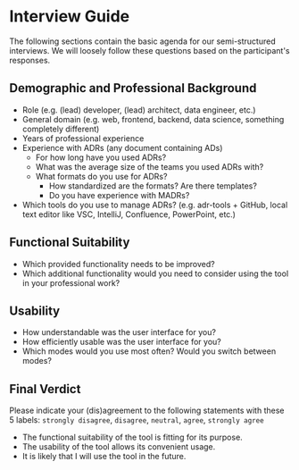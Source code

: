 # Interview Guide

The following sections contain the basic agenda for our semi-structured interviews.
We will loosely follow these questions based on the participant's responses.

<!-- before the think aloud study -->
## Demographic and Professional Background

* Role (e.g. (lead) developer, (lead) architect, data engineer, etc.)
* General domain (e.g. web, frontend, backend, data science, something completely different)
* Years of professional experience
* Experience with ADRs (any document containing ADs)
  * For how long have you used ADRs?
  * What was the average size of the teams you used ADRs with?
  * What formats do you use for ADRs?
    * How standardized are the formats? Are there templates?
    * Do you have experience with MADRs?
* Which tools do you use to manage ADRs? (e.g. adr-tools + GitHub, local text editor like VSC, IntelliJ, Confluence, PowerPoint, etc.)


<!-- after the think aloud study -->
## Functional Suitability

* Which provided functionality needs to be improved?
* Which additional functionality would you need to consider using the tool in your professional work?

## Usability

* How understandable was the user interface for you?
* How efficiently usable was the user interface for you?
* Which modes would you use most often? Would you switch between modes? 
<!--or some question asking whether we need three vs. two vs. one mode-->

## Final Verdict

Please indicate your (dis)agreement to the following statements with these 5 labels:
`strongly disagree`, `disagree`, `neutral`, `agree`, `strongly agree`

* The functional suitability of the tool is fitting for its purpose.
* The usability of the tool allows its convenient usage.
* It is likely that I will use the tool in the future.

<!-- ToDo -->
<!-- Add more questions -->
<!-- Order of questions should be changed -->
